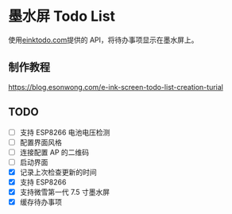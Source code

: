 # 墨水屏 Todo List

使用[einktodo.com](https://einktodo.com)提供的 API，将待办事项显示在墨水屏上。

## 制作教程

<https://blog.esonwong.com/e-ink-screen-todo-list-creation-turial>

## TODO

- [ ] 支持 ESP8266 电池电压检测
- [ ] 配置界面风格
- [ ] 连接配置 AP 的二维码
- [ ] 启动界面
- [x] 记录上次检查更新的时间
- [x] 支持 ESP8266
- [x] 支持微雪第一代 7.5 寸墨水屏
- [x] 缓存待办事项
